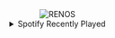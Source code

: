 <div align="center">
<picture>
    <source media="(prefers-color-scheme: dark)" srcset="https://i.ibb.co/3Bjp2mM/output-gif.gif">
    <source media="(prefers-color-scheme: light)" srcset="https://i.ibb.co/3Bjp2mM/output-gif.gif">
    <img alt="RENOS" src="https://i.ibb.co/3Bjp2mM/output-gif.gif">
</picture>
<details>
<summary>Spotify Recently Played</summary>
<img src="https://spotify-recently-played-readme.vercel.app/api?user=31d6d6zerc5ct6kck32na2ozsqf4&unique=1&width=400" alt="Spotify" />
</details>
</div>

<!-- Image deletion URL: https://ibb.co/nzY79Mn/aadfa95fc0e71adfe839efbc61d52490 -->